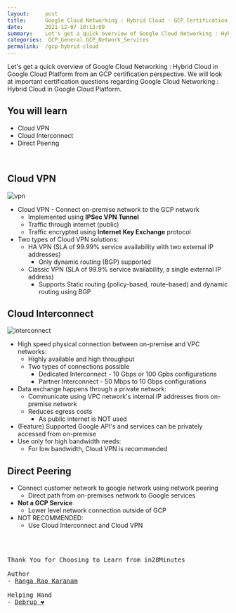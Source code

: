 ```yaml
---
layout:     post
title:      Google Cloud Networking : Hybrid Cloud - GCP Certification Cheat Sheet
date:       2021-12-07 10:13:00
summary:    Let's get a quick overview of Google Cloud Networking : Hybrid Cloud in Google Cloud Platform from an GCP certification perspective. We will look at important certification questions regarding Google Cloud Networking : Hybrid Cloud in Google Cloud Platform.
categories:  GCP_General GCP_Network_Services
permalink:  /gcp-hybrid-cloud
---
```

Let's get a quick overview of Google Cloud Networking : Hybrid Cloud in Google Cloud Platform from an GCP certification perspective. We will look at important certification questions regarding Google Cloud Networking : Hybrid Cloud in Google Cloud Platform.


## You will learn

- Cloud VPN
- Cloud Interconnect
- Direct Peering

<BR/>


## Cloud VPN

![vpn](https://user-images.githubusercontent.com/57451228/150633266-4a4a672b-8d0b-46cc-9dd5-200b57c0a841.png)


- Cloud VPN - Connect on-premise network to the GCP network
  - Implemented using **IPSec VPN Tunnel**
  - Traffic through internet (public)
  - Traffic encrypted using **Internet Key Exchange** protocol
- Two types of Cloud VPN solutions:
  - HA VPN (SLA of 99.99% service availability with two external IP addresses)
     - Only dynamic routing (BGP) supported
  - Classic VPN (SLA of 99.9% service availability, a single external IP address)
     - Supports Static routing (policy-based, route-based) and dynamic routing using BGP



## Cloud Interconnect

![interconnect](https://user-images.githubusercontent.com/57451228/150633235-f18e0483-0a2d-4859-a7bf-c6b693baf5f1.png)


- High speed physical connection between on-premise and VPC networks:
  - Highly available and high throughput
  - Two types of connections possible
     - Dedicated Interconnect - 10 Gbps or 100 Gpbs configurations
     - Partner Interconnect - 50 Mbps to 10 Gbps configurations
- Data exchange happens through a private network:
  - Communicate using VPC network's internal IP addresses from on-premise network
  - Reduces egress costs
     - As public internet is NOT used
- (Feature) Supported Google API's and services can be privately accessed from on-premise
- Use only for high bandwidth needs:
  - For low bandwidth, Cloud VPN is recommended



## Direct Peering
- Connect customer network to google network using network peering
  - Direct path from on-premises network to Google services
- **Not a GCP Service**
  - Lower level network connection outside of GCP
- NOT RECOMMENDED:
  - Use Cloud Interconnect and Cloud VPN



<BR/>
<BR/>

<pre>
Thank You for Choosing to Learn from in28Minutes

Author
- <a href="https://www.linkedin.com/in/rangakaranam/">Ranga Rao Karanam</a>

Helping Hand
- <a href="https://www.linkedin.com/in/debrup-365/">Debrup ❤️</a>
</pre>
